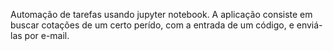Automação de tarefas usando jupyter notebook.
A aplicação consiste em buscar cotações de um certo perído, com a entrada de um código, e enviá-las por e-mail.
